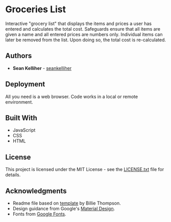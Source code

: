 # Groceries List

Interactive "grocery list" that displays the items and prices a user has entered and calculates the total cost. Safeguards ensure that all items are given a name and all entered prices are numbers only. Individual items can later be removed from the list. Upon doing so, the total cost is re-calculated.

## Authors

* **Sean Kelliher** - [seankelliher](https://github.com/seankelliher)

## Deployment

All you need is a web browser. Code works in a local or remote environment.

## Built With

* JavaScript
* CSS
* HTML

## License

This project is licensed under the MIT License - see the [LICENSE.txt](LICENSE.txt) file for details.

## Acknowledgments

* Readme file based on [template](https://gist.github.com/PurpleBooth/109311bb0361f32d87a2) by Billie Thompson.
* Design guidance from Google's [Material Design](https://material.io/design).
* Fonts from [Google Fonts](https://fonts.google.com).
